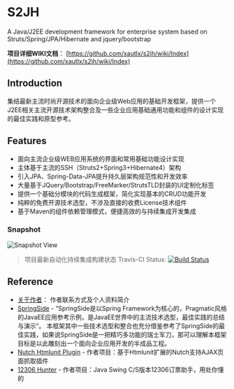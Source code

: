 # S2JH

A Java/J2EE development framework for enterprise system based on Struts/Spring/JPA/Hibernate and jquery/bootstrap

**项目详细WIKI文档**： [https://github.com/xautlx/s2jh/wiki/Index](https://github.com/xautlx/s2jh/wiki/Index)

## Introduction

集结最新主流时尚开源技术的面向企业级Web应用的基础开发框架，提供一个J2EE相关主流开源技术架构整合及一些企业应用基础通用功能和组件的设计实现的最佳实践和原型参考。

## Features

* 面向主流企业级WEB应用系统的界面和常用基础功能设计实现
* 主体基于主流的SSH（Struts2+Spring3+Hibernate4）架构
* 引入JPA、Spring-Data-JPA提升持久层架构规范性和开发效率
* 大量基于JQuery/Bootstrap/FreeMarker/StrutsTLD封装的UI定制化标签
* 提供一个基础分模块的代码生成框架，简化实现基本的CRUD功能开发
* 纯粹的免费开源技术选型，不涉及直接的收费License技术组件
* 基于Maven的组件依赖管理模式，便捷高效的与持续集成开发集成

### Snapshot

![Snapshot View](https://raw.github.com/wiki/xautlx/s2jh/images/index.gif)

> 项目最新自动化持续集成构建状态 Travis-CI Status: [![Build Status](https://travis-ci.org/xautlx/s2jh.png?branch=master)](https://travis-ci.org/xautlx/s2jh)

## Reference

* [关于作者](AboutAuthor)： 作者联系方式及个人资料简介
* [SpringSide](https://github.com/springside/) - “SpringSide是以Spring Framework为核心的，Pragmatic风格的JavaEE应用参考示例，是JavaEE世界中的主流技术选型，最佳实践的总结与演示”。
本框架其中一些技术选型和整合也充分借鉴参考了SpringSide的最佳实践，如果说SpringSide是一把精巧多功能的瑞士军刀，那可以理解本框架目标是以此雕刻出一个面向企业应用开发的半成品工程。
* [Nutch Htmlunit Plugin](https://github.com/xautlx/nutch-htmlunit) - 作者项目：基于Htmlunit扩展的Nutch支持AJAX页面抓取插件
* [12306 Hunter](https://github.com/xautlx/12306-hunter) - 作者项目：Java Swing C/S版本12306订票助手，用处你懂的
